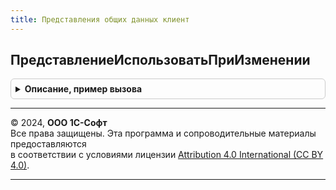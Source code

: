 ```yaml
---
title: Представления общих данных клиент
---
```



## ПредставлениеИспользоватьПриИзменении
<details style="margin: 1em 0; padding: 0.5em; border: 1px solid #ccc; border-radius: 6px;">

<summary style="font-weight: bold; cursor: pointer;">Описание, пример вызова</summary>

```bsl

Процедура ПредставлениеИспользоватьПриИзменении(Форма) Экспорт
```

Пример вызова
```bsl
ПредставленияОбщихДанныхКлиент.ПредставлениеИспользоватьПриИзменении(Форма) 
```
</details>

---

© 2024, **ООО 1С-Софт**  
Все права защищены. Эта программа и сопроводительные материалы предоставляются  
в соответствии с условиями лицензии [Attribution 4.0 International (CC BY 4.0)](https://creativecommons.org/licenses/by/4.0/legalcode).

---
